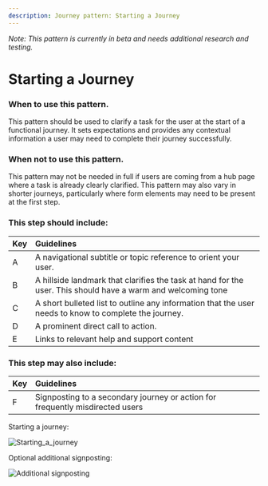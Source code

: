```yaml
---
description: Journey pattern: Starting a Journey
---
```


_Note: This pattern is currently in beta and needs additional research and testing._  

# Starting a Journey

### When to use this pattern.  

This pattern should be used to clarify a task for the user at the start of a functional journey. It sets expectations and provides any contextual information a user may need to complete their journey successfully. 

### When not to use this pattern.  

This pattern may not be needed in full if users are coming from a hub page where a task is already clearly clarified. This pattern may also vary in shorter journeys, particularly where form elements may need to be present at the first step.
 
### This step should include:  

| Key | Guidelines |
| :--- | :--- |
| A | A navigational subtitle or topic reference to orient your user.|
| B | A hillside landmark that clarifies the task at hand for the user. This should have a warm and welcoming tone |
| C | A short bulleted list to outline any information that the user needs to know to complete the journey. |
| D | A prominent direct call to action. |
| E | Links to relevant help and support content | 

### This step may also include: 

| Key | Guidelines |
| :--- | :--- |
| F | Signposting to a secondary journey or action for frequently misdirected users  | 

Starting a journey: 

![Starting_a_journey](https://user-images.githubusercontent.com/3082819/82671128-38015580-9c36-11ea-95aa-f2549bc37b37.png)

Optional additional signposting: 

![Additional signposting](https://user-images.githubusercontent.com/3082819/82550723-e930be80-9b56-11ea-8294-e4d1bdb5c09d.png)

 








